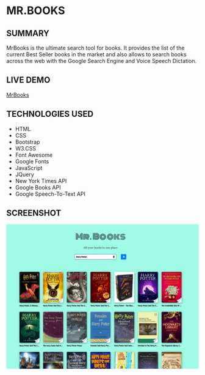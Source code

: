 # MR.BOOKS

## SUMMARY

MrBooks is the ultimate search tool for books. It provides the list of the current Best Seller books in the market and also allows to search books across the web with the Google Search Engine and Voice Speech Dictation.

## LIVE DEMO

[MrBooks](https://carlostrujillo90.github.io/MrBooks/)

## TECHNOLOGIES USED

- HTML
- CSS
- Bootstrap
- W3.CSS
- Font Awesome
- Google Fonts
- JavaScript
- JQuery
- New York Times API
- Google Books API
- Google Speech-To-Text API

## SCREENSHOT

![screenshot](screenshots/screen1.PNG)
